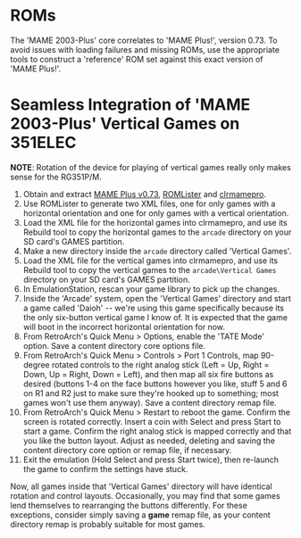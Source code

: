 # ROMs

The 'MAME 2003-Plus' core correlates to 'MAME Plus!', version 0.73.  To avoid issues with loading failures and missing ROMs, use the appropriate tools to construct a 'reference' ROM set against this exact version of 'MAME Plus!'.

# Seamless Integration of 'MAME 2003-Plus' Vertical Games on 351ELEC

**NOTE**: Rotation of the device for playing of vertical games really only makes sense for the RG351P/M.

1. Obtain and extract [MAME Plus v0.73](http://www.progettosnaps.net/download?tipo=mameplus_bin&file=/UI_Museum/Plus/MAME_Plus_0078_32b.7z), [ROMLister](https://www.waste.org/~winkles/ROMLister/) and [clrmamepro](https://mamedev.emulab.it/clrmamepro/).
2. Use ROMLister to generate two XML files, one for only games with a horizontal orientation and one for only games with a vertical orientation.
3. Load the XML file for the horizontal games into clrmamepro, and use its Rebuild tool to copy the horizontal games to the `arcade` directory on your SD card's GAMES partition.
4. Make a new directory inside the `arcade` directory called 'Vertical Games'.
5. Load the XML file for the vertical games into clrmamepro, and use its Rebuild tool to copy the vertical games to the `arcade\Vertical Games` directory on your SD card's GAMES partition.
6. In EmulationStation, rescan your game library to pick up the changes.
7. Inside the 'Arcade' system, open the 'Vertical Games' directory and start a game called 'Daioh' -- we're using this game specifically because its the only six-button vertical game I know of.  It is expected that the game will boot in the incorrect horizontal orientation for now.
8. From RetroArch's Quick Menu > Options, enable the 'TATE Mode' option.  Save a content directory core options file.
9. From RetroArch's Quick Menu > Controls > Port 1 Controls, map 90-degree rotated controls to the right analog stick (Left = Up, Right = Down, Up = Right, Down = Left), and then map all six fire buttons as desired (buttons 1-4 on the face buttons however you like, stuff 5 and 6 on R1 and R2 just to make sure they're hooked up to something; most games won't use them anyway).  Save a content directory remap file.
10. From RetroArch's Quick Menu > Restart to reboot the game.  Confirm the screen is rotated correctly.  Insert a coin with Select and press Start to start a game.  Confirm the right analog stick is mapped correctly and that you like the button layout.  Adjust as needed, deleting and saving the content directory core option or remap file, if necessary.
11. Exit the emulation (Hold Select and press Start twice), then re-launch the game to confirm the settings have stuck.

Now, all games inside that 'Vertical Games' directory will have identical rotation and control layouts.  Occasionally, you may find that some games lend themselves to rearranging the buttons differently.  For these exceptions, consider simply saving a **game** remap file, as your content directory remap is probably suitable for most games.